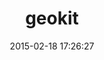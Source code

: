 ---
layout: post
title:  "geokit"
repo:   "geokit/geokit"
date:   2015-02-18 17:26:27
gemurl: http://github.com/geokit/geokit
---